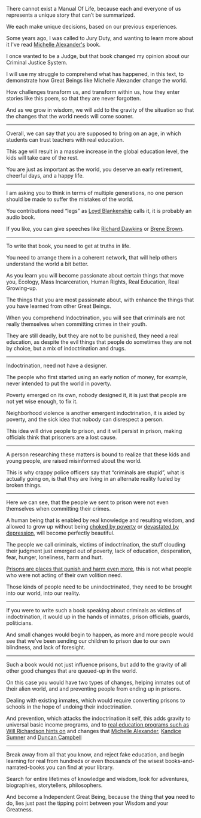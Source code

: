 There cannot exist a Manual Of Life,
because each and everyone of us represents a unique story that can’t be summarized.

We each make unique decisions,
based on our previous experiences.

Some years ago, I was called to Jury Duty,
and wanting to learn more about it I've read [Michelle Alexander's][6] book.

I once wanted to be a Judge,
but that book changed my opinion about our Criminal Justice System.

I will use my struggle to comprehend what has happened,
in this text, to demonstrate how Great Beings like Michelle Alexander change the world.

How challenges transform us, and transform within us,
how they enter stories like this poem, so that they are never forgotten.

And as we grow in wisdom,
we will add to the gravity of the situation so that the changes that the world needs will come sooner.

---

Overall, we can say that you are supposed to bring on an age,
in which students can trust teachers with real education.

This age will result in a massive increase in the global education level,
the kids will take care of the rest.

You are just as important as the world,
you deserve an early retirement, cheerful days, and a happy life.

---

I am asking you to think in terms of multiple generations,
no one person should be made to suffer the mistakes of the world.

You contributions need “legs” as [Loyd Blankenship][1] calls it,
it is probably an audio book.

If you like,
you can give speeches like [Richard Dawkins][2] or [Brene Brown][3].

---

To write that book,
you need to get at truths in life.

You need to arrange them in a coherent network,
that will help others understand the world a bit better.

As you learn you will become passionate about certain things that move you,
Ecology, Mass Incarceration, Human Rights, Real Education, Real Growing-up.

The things that you are most passionate about,
with enhance the things that you have learned from other Great Beings.

When you comprehend Indoctrination,
you will see that criminals are not really themselves when committing crimes in their youth.

They are still deadly, but they are not to be punished, they need a real education,
as despite the evil things that people do sometimes they are not by choice, but a mix of indoctrination and drugs.

---

Indoctrination,
need not have a designer.

The people who first started using an early notion of money, for example,
never intended to put the world in poverty.

Poverty emerged on its own,
nobody designed it, it is just that people are not yet wise enough, to fix it.

Neighborhood violence is another emergent indoctrination,
it is aided by poverty, and the sick idea that nobody can disrespect a person.

This idea will drive people to prison,
and it will persist in prison, making officials think that prisoners are a lost cause.

---

A person researching these matters is bound to realize that these kids and young people,
are raised misinformed about the world.

This is why crappy police officers say that “criminals are stupid”,
what is actually going on, is that they are living in an alternate reality fueled by broken things.

---

Here we can see,
that the people we sent to prison were not even themselves when committing their crimes.

A human being that is enabled by real knowledge and resulting wisdom,
and allowed to grow up without being [choked by poverty][8] or [devastated by depression][9], will become perfectly beautiful.

The people we call criminals, victims of indoctrination,
the stuff clouding their judgment just emerged out of poverty, lack of education, desperation, fear, hunger, loneliness, harm and hurt.

[Prisons are places that punish and harm even more][4],
this is not what people who were not acting of their own volition need.

Those kinds of people need to be unindoctrinated,
they need to be brought into our world, into our reality.

---

If you were to write such a book speaking about criminals as victims of indoctrination,
it would up in the hands of inmates, prison officials, guards, politicians.

And small changes would begin to happen,
as more and more people would see that we’ve been sending our children to prison due to our own blindness, and lack of foresight.

---

Such a book would not just influence prisons,
but add to the gravity of all other good changes that are queued-up in the world.

On this case you would have two types of changes,
helping inmates out of their alien world, and and preventing people from ending up in prisons.

Dealing with existing inmates,
which would require converting prisons to schools in the hope of undoing their indoctrination.

And prevention, which attacks the indoctrination it self,
this adds gravity to universal basic income programs, and to [real education programs such as Will Richardson hints on][5] and changes that [Michelle Alexander][6], [Kandice Sumner][7] and [Duncan Campbell][10]

---

Break away from all that you know, and reject fake education,
and begin learning for real from hundreds or even thousands of the wisest books-and-narrated-books you can find at your library.

Search for entire lifetimes of knowledge and wisdom,
look for adventures, biographies, storytellers, philosophers.

And become a Independent Great Being,
because the thing that __you__ need to do, lies just past the tipping point between your Wisdom and your Greatness.

[1]: https://www.youtube.com/watch?v=0tEnnvZbYek
[2]: https://www.youtube.com/results?search_query=Richard+Dawkins
[3]: https://www.youtube.com/results?search_query=Brene+Brown
[4]: https://www.youtube.com/watch?v=b5hmP9STe-g
[5]: https://www.youtube.com/watch?v=sxyKNMrhEvY
[6]: https://www.youtube.com/watch?v=SQ6H-Mz6hgw
[7]: https://www.youtube.com/watch?v=7O7BMa9XGXE
[8]: https://www.youtube.com/watch?v=fCvX1IBvK2c
[9]: https://www.youtube.com/watch?v=AyogyD7vXbw
[10]: https://www.youtube.com/watch?v=tK2OPkz2LTM
